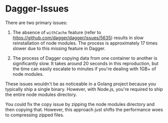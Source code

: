 # Dagger-Issues

There are two primary issues:

1. The absence of `withCache` feature (refer to https://github.com/dagger/dagger/issues/5635) results in slow reinstallation of node modules. The process is approximately 17 times slower due to this missing feature in Dagger.

2. The process of Dagger copying data from one container to another is significantly slow. It takes around 20 seconds in this reproduction, but the time can easily escalate to minutes if you're dealing with 1GB+ of node modules.

These issues wouldn't be as noticeable in a Golang project because you typically ship a single binary. However, with Node.js, you're required to ship the entire node modules directory.

You could fix the copy issue by zipping the node modules directory and then copying that. However, this approach just shifts the performance woes to compressing zipped files.
